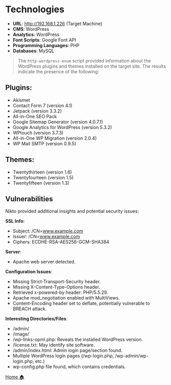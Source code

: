 # Technologies

- **URL**: http://192.168.1.226 (Target Machine)
- **CMS**: WordPress
- **Analytics**: WordPress
- **Font Scripts**: Google Font API
- **Programming Languages**: PHP
- **Databases**: MySQL

>The `http-wordpress-enum` script provided information about the WordPress plugins and themes installed on the target site. The results indicate the presence of the following:

## Plugins:
- Akismet
- Contact Form 7 (version 4.1)
- Jetpack (version 3.3.2)
- All-in-One SEO Pack
- Google Sitemap Generator (version 4.0.7.1)
- Google Analytics for WordPress (version 5.3.2)
- WPtouch (version 3.7.3)
- All-in-One WP Migration (version 2.0.4)
- WP Mail SMTP (version 0.9.5)

## Themes:
- Twentythirteen (version 1.6)
- Twentyfourteen (version 1.5)
- Twentyfifteen (version 1.3)

## Vulnerabilities

Nikto provided additional insights and potential security issues:

**SSL Info**:

  - Subject: /CN=www.example.com
  - Issuer: /CN=www.example.com
  - Ciphers: ECDHE-RSA-AES256-GCM-SHA384

**Server**:

  - Apache web server detected.

**Configuration Issues**:

  - Missing Strict-Transport-Security header.
  - Missing X-Content-Type-Options header.
  - Retrieved x-powered-by header: PHP/5.5.29.
  - Apache mod_negotiation enabled with MultiViews.
  - Content-Encoding header set to deflate, potentially vulnerable to BREACH attack.

**Interesting Directories/Files**:

  - /admin/
  - /image/
  - /wp-links-opml.php: Reveals the installed WordPress version.
  - /license.txt: May identify site software.
  - /admin/index.html: Admin login page/section found.
  - Multiple WordPress login pages (/wp-login.php, /wp-admin/wp-login.php, etc.)
  - wp-config.php file found, which contains credentials.



<div class="button-container" markdown="1">

<a href="/Career-Simulation-4/" class="md-button md-button--secondary">Home 🏠</a>


</div>